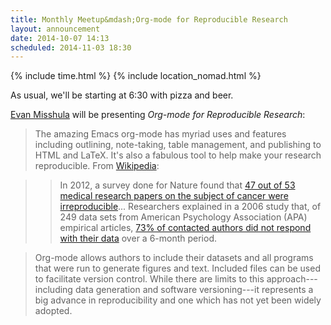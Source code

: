 ```yaml
---
title: Monthly Meetup&mdash;Org-mode for Reproducible Research
layout: announcement
date: 2014-10-07 14:13
scheduled: 2014-11-03 18:30
---
```


{% include time.html %}
{% include location_nomad.html %}

As usual, we'll be starting at 6:30 with pizza and beer.

[Evan Misshula] will be presenting *Org-mode for Reproducible Research*:

> The amazing Emacs org-mode has myriad uses and features including
> outlining, note-taking, table management, and publishing to HTML and
> LaTeX. It's also a fabulous tool to help make your research
> reproducible. From [Wikipedia]:

>> In 2012, a survey done for Nature found that
>> [47 out of 53 medical research papers on the subject of cancer were irreproducible]... Researchers
>> explained in a 2006 study that, of 249 data sets from American
>> Psychology Association (APA) empirical articles,
>> [73% of contacted authors did not respond with their data] over a
>> 6-month period.

> Org-mode allows authors to include their datasets and all programs
> that were run to generate figures and text. Included files can be
> used to facilitate version control. While there are limits to this
> approach---including data generation and software versioning---it
> represents a big advance in reproducibility and one which has not
> yet been widely adopted.

[Evan Misshula]: https://evanmisshula.github.io/
[Wikipedia]: http://en.wikipedia.org/wiki/Reproducibility#Reproducible_research
[47 out of 53 medical research papers on the subject of cancer were irreproducible]: http://www.nature.com/nature/journal/v483/n7391/full/483531a.html
[73% of contacted authors did not respond with their data]: http://www.ncbi.nlm.nih.gov/pubmed/17032082
